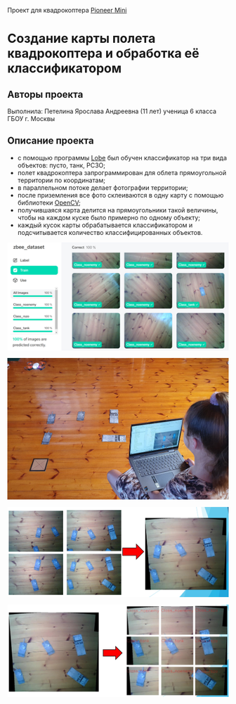 Проект для квадрокоптера [Pioneer Mini](https://www.geoscan.aero/ru/pioneer-mini)

Создание карты полета квадрокоптера и обработка её классификатором
==========================

Авторы проекта
----------------

Выполнила: Петелина Ярослава Андреевна (11 лет) ученица 6 класса ГБОУ г. Москвы 

Описание проекта
----------------

* с помощью программы [Lobe](https://www.lobe.ai/) был обучен классификатор на три вида объектов: пусто, танк, РСЗО;
* полет квадрокоптера запрограммирован для облета прямоугольной территории по координатам;
* в параллельном потоке делает фотографии территории;
* после приземления все фото склеиваются в одну карту с помощью библиотеки [OpenCV](https://opencv.org/);
* получившаяся карта делится на прямоугольники такой величины, чтобы на каждом куске было примерно по одному объекту;
* каждый кусок карты обрабатывается классификатором и подсчитывается количество классифицированных объектов.

![alt text](https://github.com/LavaLina/pioner_mini_competition/blob/main/docs/build/html/_images/correct_training.jpg?raw=true)

![alt text](https://github.com/LavaLina/pioner_mini_competition/blob/main/docs/build/html/_images/flight_and_photo.jpg?raw=true)

![alt text](https://github.com/LavaLina/pioner_mini_competition/blob/main/docs/build/html/_images/stitching.jpg?raw=true)

![alt text](https://github.com/LavaLina/pioner_mini_competition/blob/main/docs/build/html/_images/crop.jpg?raw=true)
